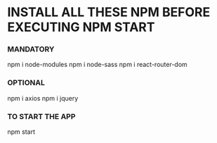 # INSTALL ALL THESE NPM BEFORE EXECUTING NPM START #

### MANDATORY
npm i node-modules
npm i node-sass
npm i react-router-dom

### OPTIONAL

npm i axios
npm i jquery

### TO START THE APP
npm start